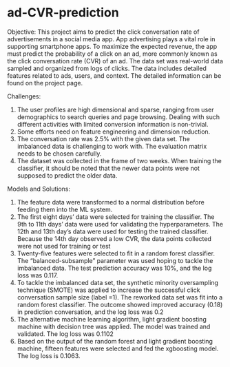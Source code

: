 # ad-CVR-prediction

Objective: This project aims to predict the click conversation rate of advertisements in a social media app. App advertising plays a vital role in supporting smartphone apps. To maximize the expected revenue, the app must predict the probability of a click on an ad, more commonly known as the click conversation rate (CVR) of an ad. The data set was real-world data sampled and organized from logs of clicks. The data includes detailed features related to ads, users, and context. The detailed information can be found on the project page.

Challenges:
1) The user profiles are high dimensional and sparse, ranging from user demographics to search queries and page browsing. Dealing with such different activities with limited conversion information is non-trivial.
2) Some efforts need on feature engineering and dimension reduction.
3) The conversation rate was 2.5% with the given data set. The imbalanced data is challenging to work with. The evaluation matrix needs to be chosen carefully.
4) The dataset was collected in the frame of two weeks. When training the classifier, it should be noted that the newer data points were not supposed to predict the older data.

Models and Solutions:
1.	The feature data were transformed to a normal distribution before feeding them into the ML system.
2.	The first eight days’ data were selected for training the classifier. The 9th to 11th days’ data were used for validating the hyperparameters. The 12th and 13th day’s data were used for testing the trained classifier. Because the 14th day observed a low CVR, the data points collected were not used for training or test
3.	Twenty-five features were selected to fit in a random forest classifier. The “balanced-subsample” parameter was used hoping to tackle the imbalanced data. The test prediction accuracy was 10%, and the log loss was 0.117.
4.	To tackle the imbalanced data set, the synthetic minority oversampling technique (SMOTE) was applied to increase the successful click conversation sample size (label =1). The reworked data set was fit into a random forest classifier. The outcome showed improved accuracy (0.18) in prediction conversation, and the log loss was 0.2
5.	The alternative machine learning algorithm, light gradient boosting machine with decision tree was applied. The model was trained and validated. The log loss was 0.1102
6.	Based on the output of the random forest and light gradient boosting machine, fifteen features were selected and fed the xgboosting model. The log loss is 0.1063.
